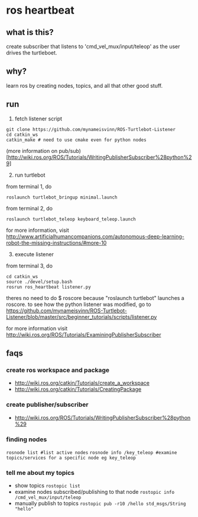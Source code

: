 # ros heartbeat

## what is this?
create subscriber that listens to 'cmd_vel_mux/input/teleop' as the user drives the turtleboet.

## why?
learn ros by creating nodes, topics, and all that other good stuff.

## run

1) fetch listener script
```
git clone https://github.com/mynameisvinn/ROS-Turtlebot-Listener
cd catkin_ws
catkin_make # need to use cmake even for python nodes
```
(more information on pub/sub)[http://wiki.ros.org/ROS/Tutorials/WritingPublisherSubscriber%28python%29]

2) run turtlebot

from terminal 1, do
```
roslaunch turtlebot_bringup minimal.launch
```
from terminal 2, do
```
roslaunch turtlebot_teleop keyboard_teleop.launch
```
for more information, visit http://www.artificialhumancompanions.com/autonomous-deep-learning-robot-the-missing-instructions/#more-10

3) execute listener

from terminal 3, do
```
cd catkin_ws
source ./devel/setup.bash
rosrun ros_heartbeat listener.py
```
theres no need to do $ roscore because "roslaunch turtlebot" launches a roscore. to see how the python listener was modified, go to https://github.com/mynameisvinn/ROS-Turtlebot-Listener/blob/master/src/beginner_tutorials/scripts/listener.py

for more information visit http://wiki.ros.org/ROS/Tutorials/ExaminingPublisherSubscriber

## faqs

### create ros workspace and package
* http://wiki.ros.org/catkin/Tutorials/create_a_workspace
* http://wiki.ros.org/catkin/Tutorials/CreatingPackage

### create publisher/subscriber
* http://wiki.ros.org/ROS/Tutorials/WritingPublisherSubscriber%28python%29

### finding nodes
`rosnode list #list active nodes`
`rosnode info /key_teleop #examine topics/services for a specific node eg key_teleop`

### tell me about my topics
* show topics `rostopic list`
* examine nodes subscribed/publishing to that node `rostopic info /cmd_vel_mux/input/teleop`
* manually publish to topics `rostopic pub -r10 /hello std_msgs/String "hello"`